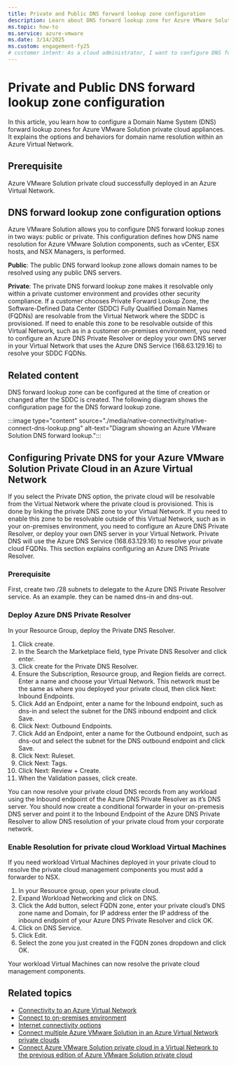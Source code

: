 ```yaml
---
title: Private and Public DNS forward lookup zone configuration
description: Learn about DNS forward lookup zone for Azure VMware Solution in an Azure Virtual Network.
ms.topic: how-to
ms.service: azure-vmware
ms.date: 3/14/2025
ms.custom: engagement-fy25
# customer intent: As a cloud administrator, I want to configure DNS forward lookup zone for Azure VMware Solution in an Azure Virtual Network so that I can manage domain name resolution for private cloud appliances.
---
```


# Private and Public DNS forward lookup zone configuration

In this article, you learn how to configure a Domain Name System (DNS) forward lookup zones for Azure VMware Solution private cloud appliances. It explains the options and behaviors for domain name resolution within an Azure Virtual Network. 

## Prerequisite

Azure VMware Solution private cloud successfully deployed in an Azure Virtual Network. 

## DNS forward lookup zone configuration options 

Azure VMware Solution allows you to configure DNS forward lookup zones in two ways: public or private. This configuration defines how DNS name resolution for Azure VMware Solution components, such as vCenter, ESX hosts, and NSX Managers, is performed. 

**Public**: The public DNS forward lookup zone allows domain names to be resolved using any public DNS servers. 

**Private**: The private DNS forward lookup zone makes it resolvable only within a private customer environment and provides other security compliance. If a customer chooses Private Forward Lookup Zone, the Software-Defined Data Center (SDDC) Fully Qualified Domain Names (FQDNs) are resolvable from the Virtual Network where the SDDC is provisioned. If need to enable this zone to be resolvable outside of this Virtual Network, such as in a customer on-premises environment, you need to configure an Azure DNS Private Resolver or deploy your own DNS server in your Virtual Network that uses the Azure DNS Service (168.63.129.16) to resolve your SDDC FQDNs. 

## Related content 

DNS forward lookup zone can be configured at the time of creation or changed after the SDDC is created. The following diagram shows the configuration page for the DNS forward lookup zone. 

:::image type="content" source="./media/native-connectivity/native-connect-dns-lookup.png" alt-text="Diagram showing an Azure VMware Solution DNS forward lookup."::: 

## Configuring Private DNS for your Azure VMware Solution Private Cloud in an Azure Virtual Network  
 
If you select the Private DNS option, the private cloud will be resolvable from the Virtual Network where the private cloud is provisioned. This is done by linking the private DNS zone to your Virtual Network. If you need to enable this zone to be resolvable outside of this Virtual Network, such as in your on-premises environment, you need to configure an Azure DNS Private Resolver, or deploy your own DNS server in your Virtual Network. Private DNS will use the Azure DNS Service (168.63.129.16) to resolve your private cloud FQDNs. This section explains configuring an Azure DNS Private Resolver. 
 
 ### Prerequisite
 
 First, create two /28 subnets to delegate to the Azure DNS Private Resolver service. As an example. they can be named dns-in and dns-out. 
 
 ### Deploy Azure DNS Private Resolver
 
 In your Resource Group, deploy the Private DNS Resolver. 
 
 1. Click create. 
 2. In the Search the Marketplace field, type Private DNS Resolver and click enter. 
 3. Click create for the Private DNS Resolver. 
 4. Ensure the Subscription, Resource group, and Region fields are correct. Enter a name and choose your Virtual Network. This network must be the same as where you deployed your private cloud, then click Next: Inbound Endpoints. 
 5. Click Add an Endpoint, enter a name for the Inbound endpoint, such as dns-in and select the subnet for the DNS inbound endpoint and click Save.
 6. Click Next: Outbound Endpoints. 
 7. Click Add an Endpoint, enter a name for the Outbound endpoint, such as dns-out and select the subnet for the DNS outbound endpoint and click Save.
 8. Click Next: Ruleset. 
 9. Click Next: Tags. 
 10. Click Next: Review + Create. 
 11. When the Validation passes, click create. 
 
You can now resolve your private cloud DNS records from any workload using the Inbound endpoint of the Azure DNS Private Resolver as it’s DNS server. You should now create a conditional forwarder in your on-premesis DNS server and point it to the Inbound Endpoint of the Azure DNS Private Resolver to allow DNS resolution of your private cloud from your corporate network. 
 
 ### Enable Resolution for private cloud Workload Virtual Machines
 
 If you need workload Virtual Machines deployed in your private cloud to resolve the private cloud management components you must add a forwarder to NSX. 
 
 1. In your Resource group, open your private cloud. 
 2. Expand Workload Networking and click on DNS. 
 3. Click the Add button, select FQDN zone, enter your private cloud’s DNS zone name and Domain, for IP address enter the IP address of the inbound endpoint of your Azure DNS Private Resolver and click OK. 
 4. Click on DNS Service. 
 5. Click Edit. 
 6. Select the zone you just created in the FQDN zones dropdown and click OK.  
 
 Your workload Virtual Machines can now resolve the private cloud management components. 

## Related topics
- [Connectivity to an Azure Virtual Network](native-network-connectivity.md)
- [Connect to on-premises environment](native-connect-onpremises.md)
- [Internet connectivity options](native-internet-connectivity-design-considerations.md)
- [Connect multiple Azure VMware Solution in an Azure Virtual Network private clouds](native-connect-multiple-private-clouds.md)
- [Connect Azure VMware Solution private cloud in a Virtual Network to the previous edition of Azure VMware Solution private cloud](native-connect-private-cloud-previous-edition.md)
